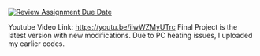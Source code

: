 [![Review Assignment Due Date](https://classroom.github.com/assets/deadline-readme-button-22041afd0340ce965d47ae6ef1cefeee28c7c493a6346c4f15d667ab976d596c.svg)](https://classroom.github.com/a/0KYOwdvP)

Youtube Video Link: https://youtu.be/iiwWZMyUTrc
Final Project is the latest version with new modifications. Due to PC heating issues, I uploaded my earlier codes.
